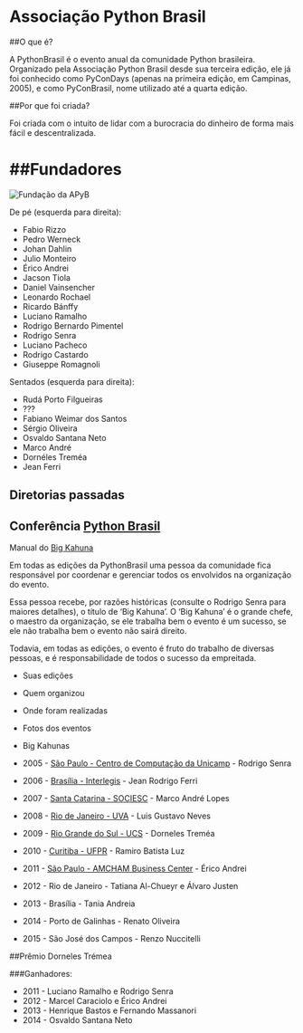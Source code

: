 # Associação Python Brasil

##O que é?

A PythonBrasil é o evento anual da comunidade Python brasileira. Organizado pela Associação Python Brasil desde sua terceira edição, ele já foi conhecido como PyConDays (apenas na primeira edição, em Campinas, 2005), e como PyConBrasil, nome utilizado até a quarta edição.

##Por que foi criada?

Foi criada com o intuito de lidar com a burocracia do dinheiro de forma mais fácil e descentralizada.

##Fundadores
=======

![Fundação da APyB](http://i.imgur.com/gdHbEsg.jpg)

De pé (esquerda para direita):

- Fabio Rizzo
- Pedro Werneck
- Johan Dahlin
- Julio Monteiro
- Érico Andrei
- Jacson Tiola
- Daniel Vainsencher
- Leonardo Rochael
- Ricardo Bánffy
- Luciano Ramalho
- Rodrigo Bernardo Pimentel
- Rodrigo Senra
- Luciano Pacheco
- Rodrigo Castardo
- Giuseppe Romagnoli

Sentados (esquerda para direita):
- Rudá Porto Filgueiras
- ???
- Fabiano Weimar dos Santos
- Sérgio Oliveira
- Osvaldo Santana Neto
- Marco André
- Dornéles Treméa
- Jean Ferri


## Diretorias passadas

## Conferência [Python Brasil](https://github.com/pythonbrasil/pythonbrasil_documentacao)

Manual do [Big Kahuna](https://manual-do-big-kahuna.readthedocs.org/en/latest/index.html)

Em todas as edições da PythonBrasil uma pessoa da comunidade fica responsável por coordenar e gerenciar todos os envolvidos na organização do evento.

Essa pessoa recebe, por razões históricas (consulte o Rodrigo Senra para maiores detalhes), o título de ‘Big Kahuna’. O ‘Big Kahuna’ é o grande chefe, o maestro da organização, se ele trabalha bem o evento é um sucesso, se ele não trabalha bem o evento não sairá direito.

Todavia, em todas as edições, o evento é fruto do trabalho de diversas pessoas, e é responsabilidade de todos o sucesso da empreitada.

- Suas edições
- Quem organizou
- Onde foram realizadas
- Fotos dos eventos
- Big Kahunas

- 2005 - [São Paulo - Centro de Computação da Unicamp](https://manual-do-big-kahuna.readthedocs.org/en/latest/historia/pyconbrasil.html) - Rodrigo Senra
- 2006 - [Brasília - Interlegis](https://manual-do-big-kahuna.readthedocs.org/en/latest/historia/pyconbrasil2.html) - Jean Rodrigo Ferri
- 2007 - [Santa Catarina - SOCIESC](https://manual-do-big-kahuna.readthedocs.org/en/latest/historia/pyconbrasil3.html) - Marco André Lopes
- 2008 - [Rio de Janeiro - UVA](https://manual-do-big-kahuna.readthedocs.org/en/latest/historia/pyconbrasil2008.html) - Luis Gustavo Neves
- 2009 - [Rio Grande do Sul - UCS](https://manual-do-big-kahuna.readthedocs.org/en/latest/historia/pythonbrasil5.html) - Dorneles Treméa
- 2010 - [Curitiba - UFPR](https://manual-do-big-kahuna.readthedocs.org/en/latest/historia/pythonbrasil6.html) - Ramiro Batista Luz
- 2011 - [São Paulo - AMCHAM Business Center](https://manual-do-big-kahuna.readthedocs.org/en/latest/historia/pythonbrasil7.html) - Érico Andrei
- 2012 - Rio de Janeiro - Tatiana Al-Chueyr e Álvaro Justen
- 2013 - Brasília - Tania Andreia
- 2014 - Porto de Galinhas - Renato Oliveira
- 2015 - São José dos Campos - Renzo Nuccitelli

##Prêmio Dorneles Trémea

###Ganhadores:

- 2011 - Luciano Ramalho e Rodrigo Senra
- 2012 - Marcel Caraciolo e Érico Andrei
- 2013 - Henrique Bastos e Fernando Massanori
- 2014 - Osvaldo Santana Neto



